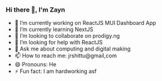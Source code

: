 ### Hi there 👋, I'm Zayn

- 🔭 I’m currently working on ReactJS MUI Dashboard App
- 🌱 I’m currently learning NextJS
- 👯 I’m looking to collaborate on prodigy.ng
- 🤔 I’m looking for help with ReactJS
- 💬 Ask me about computing and digital making
- 📫 How to reach me: jrshittu@gmail,com
- 😄 Pronouns: He
- ⚡ Fun fact: I am hardworking asf
